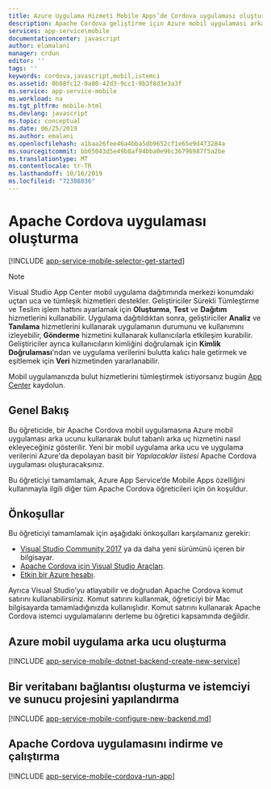 ```yaml
---
title: Azure Uygulama Hizmeti Mobile Apps’de Cordova uygulaması oluşturma | Microsoft Belgeleri
description: Apache Cordova geliştirme için Azure mobil uygulaması arka uçlarını kullanmaya başlamak için bu öğreticiden yararlanın.
services: app-service\mobile
documentationcenter: javascript
author: elamalani
manager: crdun
editor: ''
tags: ''
keywords: cordova,javascript,mobil,istemci
ms.assetid: 0b08fc12-0a80-42d3-9cc1-9b3f8d3e3a3f
ms.service: app-service-mobile
ms.workload: na
ms.tgt_pltfrm: mobile-html
ms.devlang: javascript
ms.topic: conceptual
ms.date: 06/25/2019
ms.author: emalani
ms.openlocfilehash: a1baa26fee46a4bba5db9652cf1e65e9d473284a
ms.sourcegitcommit: bb65043d5e49b8af94bba0e96c36796987f5a2be
ms.translationtype: MT
ms.contentlocale: tr-TR
ms.lasthandoff: 10/16/2019
ms.locfileid: "72388836"
---
```

# <a name="create-an-apache-cordova-app"></a>Apache Cordova uygulaması oluşturma
[!INCLUDE [app-service-mobile-selector-get-started](../../includes/app-service-mobile-selector-get-started.md)]

> [!NOTE]
> Visual Studio App Center mobil uygulama dağıtımında merkezi konumdaki uçtan uca ve tümleşik hizmetleri destekler. Geliştiriciler Sürekli Tümleştirme ve Teslim işlem hattını ayarlamak için **Oluşturma**, **Test** ve **Dağıtım** hizmetlerini kullanabilir. Uygulama dağıtıldıktan sonra, geliştiriciler **Analiz** ve **Tanılama** hizmetlerini kullanarak uygulamanın durumunu ve kullanımını izleyebilir, **Gönderme** hizmetini kullanarak kullanıcılarla etkileşim kurabilir. Geliştiriciler ayrıca kullanıcıların kimliğini doğrulamak için **Kimlik Doğrulaması**'ndan ve uygulama verilerini bulutta kalıcı hale getirmek ve eşitlemek için **Veri** hizmetinden yararlanabilir.
>
> Mobil uygulamanızda bulut hizmetlerini tümleştirmek istiyorsanız bugün [App Center](https://appcenter.ms/?utm_source=zumo&utm_medium=Azure&utm_campaign=zumo%20doc) kaydolun.

## <a name="overview"></a>Genel Bakış
Bu öğreticide, bir Apache Cordova mobil uygulamasına Azure mobil uygulaması arka ucunu kullanarak bulut tabanlı arka uç hizmetini nasıl ekleyeceğiniz gösterilir.  Yeni bir mobil uygulama arka ucu ve uygulama verilerini Azure'da depolayan basit bir *Yapılacaklar listesi* Apache Cordova uygulaması oluşturacaksınız.

Bu öğreticiyi tamamlamak, Azure App Service’de Mobile Apps özelliğini kullanmayla ilgili diğer tüm Apache Cordova öğreticileri için ön koşuldur.

## <a name="prerequisites"></a>Önkoşullar
Bu öğreticiyi tamamlamak için aşağıdaki önkoşulları karşılamanız gerekir:

* [Visual Studio Community 2017] ya da daha yeni sürümünü içeren bir bilgisayar.
* [Apache Cordova için Visual Studio Araçları].
* [Etkin bir Azure hesabı](https://azure.microsoft.com/pricing/free-trial/).

Ayrıca Visual Studio’yu atlayabilir ve doğrudan Apache Cordova komut satırını kullanabilirsiniz.  Komut satırını kullanmak, öğreticiyi bir Mac bilgisayarda tamamladığınızda kullanışlıdır.  Komut satırını kullanarak Apache Cordova istemci uygulamalarını derleme bu öğretici kapsamında değildir.

## <a name="create-an-azure-mobile-app-backend"></a>Azure mobil uygulama arka ucu oluşturma
[!INCLUDE [app-service-mobile-dotnet-backend-create-new-service](../../includes/app-service-mobile-dotnet-backend-create-new-service.md)]

## <a name="create-a-database-connection-and-configure-the-client-and-server-project"></a>Bir veritabanı bağlantısı oluşturma ve istemciyi ve sunucu projesini yapılandırma
[!INCLUDE [app-service-mobile-configure-new-backend.md](../../includes/app-service-mobile-configure-new-backend.md)]

## <a name="download-and-run-the-apache-cordova-app"></a>Apache Cordova uygulamasını indirme ve çalıştırma
[!INCLUDE [app-service-mobile-cordova-run-app](../../includes/app-service-mobile-cordova-run-app.md)]

<!-- URLs -->
[Azure portal]: https://portal.azure.com/

[Visual Studio Community 2017]: https://www.visualstudio.com/
[Apache Cordova için Visual Studio Araçları]: https://www.visualstudio.com/en-us/features/cordova-vs.aspx
